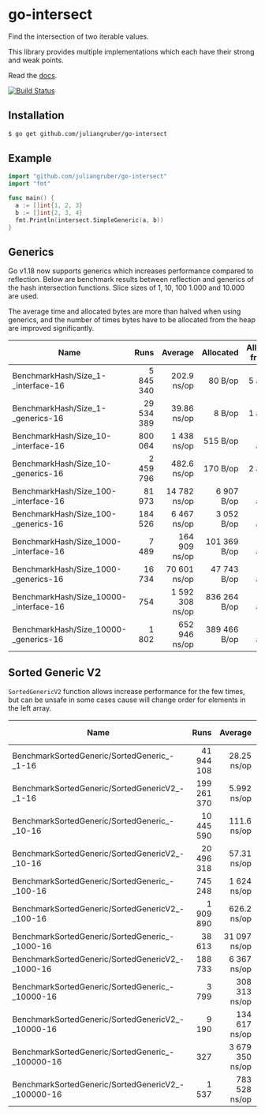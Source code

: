 
# go-intersect

  Find the intersection of two iterable values.

  This library provides multiple implementations which each have their strong and weak points.

  Read the [docs](https://pkg.go.dev/github.com/juliangruber/go-intersect/v2).

  [![Build Status](https://travis-ci.com/juliangruber/go-intersect.svg?branch=master)](https://travis-ci.com/juliangruber/go-intersect)

## Installation

```bash
$ go get github.com/juliangruber/go-intersect
```

## Example

```go
import "github.com/juliangruber/go-intersect"
import "fmt"

func main() {
  a := []int{1, 2, 3}
  b := []int{2, 3, 4}
  fmt.Println(intersect.SimpleGeneric(a, b))
}
```

## Generics

Go v1.18 now supports generics which increases performance compared to reflection. Below are benchmark results between reflection and generics of the hash intersection functions. Slice sizes of 1, 10, 100 1.000 and 10.000 are used.

The average time and allocated bytes are more than halved when using generics, and the number of times bytes have to be allocated from the heap are improved significantly.

| **Name**                               |   **Runs** |     **Average** | **Allocated** | **Allocations from heap** |
|----------------------------------------|-----------:|----------------:|--------------:|--------------------------:|
| BenchmarkHash/Size_1-_interface-16     |  5 845 340 |     202.9 ns/op |       80 B/op |               5 allocs/op |
| BenchmarkHash/Size_1-_generics-16      | 29 534 389 |     39.86 ns/op |        8 B/op |               1 allocs/op |
| BenchmarkHash/Size_10-_interface-16    |    800 064 |     1 438 ns/op |      515 B/op |              24 allocs/op |
| BenchmarkHash/Size_10-_generics-16     |  2 459 796 |     482.6 ns/op |      170 B/op |               2 allocs/op |
| BenchmarkHash/Size_100-_interface-16   |     81 973 |    14 782 ns/op |    6 907 B/op |             212 allocs/op |
| BenchmarkHash/Size_100-_generics-16    |    184 526 |     6 467 ns/op |    3 052 B/op |              19 allocs/op |
| BenchmarkHash/Size_1000-_interface-16  |      7 489 |   164 909 ns/op |  101 369 B/op |           2 036 allocs/op |
| BenchmarkHash/Size_1000-_generics-16   |     16 734 |    70 601 ns/op |   47 743 B/op |              66 allocs/op |
| BenchmarkHash/Size_10000-_interface-16 |        754 | 1 592 308 ns/op |  836 264 B/op |          20 216 allocs/op |
| BenchmarkHash/Size_10000-_generics-16  |      1 802 |   652 946 ns/op |  389 466 B/op |             255 allocs/op |


## Sorted Generic V2

`SortedGenericV2` function allows increase performance for the few times, but can be unsafe in some cases cause will change order for elements in the left array.

| **Name**                                           |    **Runs** |     **Average** | **Allocated** | **Allocations from heap** |
|----------------------------------------------------|------------:|----------------:|--------------:|--------------------------:|
| BenchmarkSortedGeneric/SortedGeneric_-_1-16        |  41 944 108 |     28.25 ns/op |        8 B/op |               1 allocs/op |
| BenchmarkSortedGeneric/SortedGenericV2_-_1-16      | 199 261 370 |     5.992 ns/op |        0 B/op |               0 allocs/op |
| BenchmarkSortedGeneric/SortedGeneric_-_10-16       |  10 445 590 |     111.6 ns/op |        0 B/op |               0 allocs/op |
| BenchmarkSortedGeneric/SortedGenericV2_-_10-16     |  20 496 318 |     57.31 ns/op |        0 B/op |               0 allocs/op |
| BenchmarkSortedGeneric/SortedGeneric_-_100-16      |     745 248 |     1 624 ns/op |        0 B/op |               0 allocs/op |
| BenchmarkSortedGeneric/SortedGenericV2_-_100-16    |   1 909 890 |     626.2 ns/op |        0 B/op |               0 allocs/op |
| BenchmarkSortedGeneric/SortedGeneric_-_1000-16     |      38 613 |    31 097 ns/op |        0 B/op |               0 allocs/op |
| BenchmarkSortedGeneric/SortedGenericV2_-_1000-16   |     188 733 |     6 367 ns/op |        0 B/op |               0 allocs/op |
| BenchmarkSortedGeneric/SortedGeneric_-_10000-16    |       3 799 |   308 313 ns/op |        0 B/op |               0 allocs/op |
| BenchmarkSortedGeneric/SortedGenericV2_-_10000-16  |       9 190 |   134 617 ns/op |        0 B/op |               0 allocs/op |
| BenchmarkSortedGeneric/SortedGeneric_-_100000-16   |         327 | 3 679 350 ns/op |        0 B/op |               0 allocs/op |
| BenchmarkSortedGeneric/SortedGenericV2_-_100000-16 |       1 537 |   783 528 ns/op |        0 B/op |               0 allocs/op |
